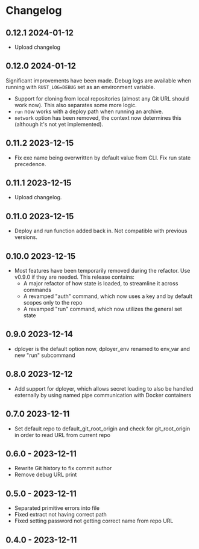# Changelog

## 0.12.1 2024-01-12

* Upload changelog

## 0.12.0 2024-01-12

Significant improvements have been made. Debug logs are available when running with `RUST_LOG=DEBUG` set as an environment variable. 

* Support for cloning from local repositories (almost any Git URL should work now). This also separates some more logic.
* `run` now works with a deploy path when running an archive.
* `network` option has been removed, the context now determines this (although it's not yet implemented). 

## 0.11.2 2023-12-15

* Fix exe name being overwritten by default value from CLI. Fix run state precedence.

## 0.11.1 2023-12-15

* Upload changelog.

## 0.11.0 2023-12-15

* Deploy and run function added back in. Not compatible with previous versions. 

## 0.10.0 2023-12-15

* Most features have been temporarily removed during the refactor. Use v0.9.0 if they are needed. This release contains:
    - A major refactor of how state is loaded, to streamline it across commands
    - A revamped "auth" command, which now uses a key and by default scopes only to the repo
    - A revamped "run" command, which now utilizes the general set state

## 0.9.0 2023-12-14

* dployer is the default option now, dployer_env renamed to env_var and new "run" subcommand

## 0.8.0 2023-12-12

* Add support for dployer, which allows secret loading to also be handled externally by using named pipe communication with Docker containers

## 0.7.0 2023-12-11

* Set default repo to default_git_root_origin and check for git_root_origin in order to read URL from current repo

## 0.6.0 - 2023-12-11

* Rewrite Git history to fix commit author
* Remove debug URL print

## 0.5.0 - 2023-12-11

* Separated primitive errors into file
* Fixed extract not having correct path
* Fixed setting password not getting correct name from repo URL

## 0.4.0 - 2023-12-11

